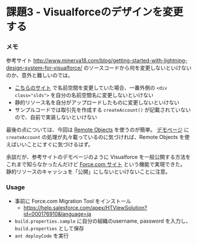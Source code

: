 課題3 - Visualforceのデザインを変更する
=======================================

### メモ

参考サイト
http://www.minerva18.com/blog/getting-started-with-lightning-design-system-for-visualforce/
のソースコードから何を変更しないといけないのか、意外と難しいのでは。

- [こちらのサイト](https://tools.lightningdesignsystem.com/css-customizer) で名前空間を変更していた場合、一番外側の `<div class="slds">` を自分の名前空間名に変更しないといけない
- 静的リソース名を自分がアップロードしたものに変更しないといけない
- サンプルコードでは取引先を作成する `createAccount()` が記載されていないので、自前で実装しないといけない

最後の点については、今回は [Remote Objects](https://developer.salesforce.com/docs/atlas.ja-jp.pages.meta/pages/pages_remote_objects.htm) を使うのが簡単。
[デモページ](http://minerva18-developer-edition.ap2.force.com/Demos/SLDS_Demo) に `createAccount` の処理が丸々載っているのに気づければ、Remote Objects を使えばいいことにすぐに気づけるはず。

余談だが、参考サイトのデモページのように Visualforce を一般公開する方法をこれまで知らなかったんだけど
[Force.com サイト](https://developer.salesforce.com/page/JP:Sites) という機能で実現できた。
静的リソースのキャッシュを「公開」にしないといけないことに注意。

### Usage

- 事前に Force.com Migration Tool をインストール
	- https://help.salesforce.com/apex/HTViewSolution?id=000176910&language=ja
- `build.properties.sample` に自分の組織のusername, password を入力し、`build.properties` として保存
- `ant deployCode` を実行

